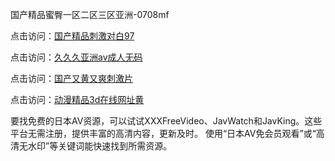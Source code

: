 国产精品蜜臀一区二区三区亚洲-0708mf
					
点击访问：<a href="https://heiliaowzu4ur.pages.dev">国产精品刺激对白97</a>

点击访问：<a href="https://heiliaozj3tjd.pages.dev">久久久亚洲av成人无码</a>

点击访问：<a href="https://heiliaoe8ajia.pages.dev">国产又黄又爽刺激片</a>

点击访问：<a href="https://heiliaoxqkkct.pages.dev">动漫精品3d在线网址黄</a>

要找免费的日本AV资源，可以试试XXXFreeVideo、JavWatch和JavKing。这些平台无需注册，提供丰富的高清内容，更新及时。
使用“日本AV免会员观看”或“高清无水印”等关键词能快速找到所需资源。


<span style="display:none;">[Canonical link](）</span>


